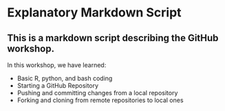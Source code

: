 # Explanatory Markdown Script

## This is a markdown script describing the GitHub workshop.  

In this workshop, we have learned:

- Basic R, python, and bash coding
- Starting a GitHub Repository
- Pushing and committing changes from a local repository
- Forking and cloning from remote repositories to local ones
